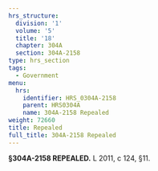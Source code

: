 ```yaml
---
hrs_structure:
  division: '1'
  volume: '5'
  title: '18'
  chapter: 304A
  section: 304A-2158
type: hrs_section
tags:
  - Government
menu:
  hrs:
    identifier: HRS_0304A-2158
    parent: HRS0304A
    name: 304A-2158 Repealed
weight: 72660
title: Repealed
full_title: 304A-2158 Repealed
---
```

**§304A-2158 REPEALED.** L 2011, c 124, §11.